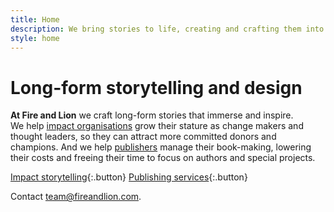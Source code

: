 ```yaml
---
title: Home
description: We bring stories to life, creating and crafting them into articles, books and websites that immerse and inspire.
style: home
---
```


# Long-form storytelling and&nbsp;design

**At Fire and Lion** we craft long-form stories that immerse and inspire. We&nbsp;help [impact organisations](impact) grow their stature as change makers and thought leaders, so they can attract more committed donors and champions. And we help [publishers](publishers) manage their book-making, lowering their costs and freeing their time to focus on authors and special projects. 

[Impact storytelling]({{site.baseurl}}/impact){:.button}
[Publishing services]({{site.baseurl}}/publishing){:.button}

Contact [team@fireandlion.com](mailto:team@fireandlion.com).